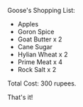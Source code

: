 Goose's Shopping List:

- Apples
- Goron Spice
- Goat Butter x 2
- Cane Sugar
- Hylian Wheat x 2
- Prime Meat x 4
- Rock Salt x 2

Total Cost: 300 rupees.

That's it!